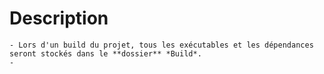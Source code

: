 # Description
	- Lors d'un build du projet, tous les exécutables et les dépendances seront stockés dans le **dossier** *Build*.
	-